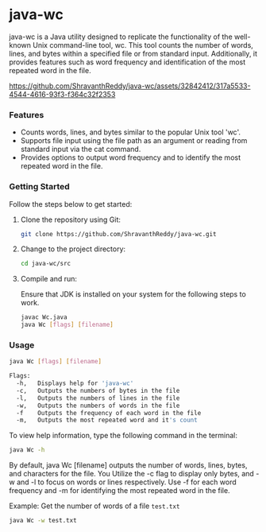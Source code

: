 # java-wc
java-wc is a Java utility designed to replicate the functionality of the well-known Unix command-line tool, wc. This tool counts the number of words, lines, and bytes within a specified file or from standard input. Additionally, it provides features such as word frequency and identification of the most repeated word in the file.

https://github.com/ShravanthReddy/java-wc/assets/32842412/317a5533-4544-4616-93f3-f364c32f2353

### Features
- Counts words, lines, and bytes similar to the popular Unix tool 'wc'.
- Supports file input using the file path as an argument or reading from standard input via the cat command.
- Provides options to output word frequency and to identify the most repeated word in the file.

### Getting Started

Follow the steps below to get started:

1. Clone the repository using Git:

   ```bash
   git clone https://github.com/ShravanthReddy/java-wc.git
   ```

2. Change to the project directory:

   ```bash
   cd java-wc/src
   ```

3. Compile and run:

    Ensure that JDK is installed on your system for the following steps to work.

   ```bash
   javac Wc.java
   java Wc [flags] [filename]
   ```

### Usage
```bash
java Wc [flags] [filename] 

Flags:
  -h,	Displays help for 'java-wc'
  -c,	Outputs the numbers of bytes in the file
  -l,	Outputs the numbers of lines in the file
  -w,	Outputs the numbers of words in the file
  -f	Outputs the frequency of each word in the file
  -m,	Outputs the most repeated word and it's count
```

To view help information, type the following command in the terminal:
```bash
java Wc -h
```
By default, java Wc [filename] outputs the number of words, lines, bytes, and characters for the file. You Utilize the -c flag to display only bytes, and -w and -l to focus on words or lines respectively. Use -f for each word frequency and -m for identifying the most repeated word in the file.

Example: Get the number of words of a file `test.txt`
```bash
java Wc -w test.txt
```
